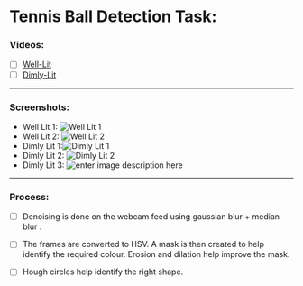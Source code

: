 ﻿# Tennis Ball Detection Task:  
### Videos:
- [ ] [Well-Lit](https://youtu.be/9syLASs08A0)
- [ ] [Dimly-Lit](https://youtu.be/QC732p7u2U4)
-----------------------------------------------------------------------------------------------------------------------------------------
### Screenshots:
- Well Lit 1: ![Well Lit 1](https://media.discordapp.net/attachments/1224426436153315391/1224426708141215884/image.png?ex=661d733b&is=660afe3b&hm=c851d13979766ba37995f72418349461b38d6e03f942c11e4f2c83e6dbe2ce9e&=&format=webp&quality=lossless&width=1751&height=669)
- Well Lit 2: ![Well Lit 2](https://media.discordapp.net/attachments/1224426436153315391/1224426614134276237/image.png?ex=661d7325&is=660afe25&hm=54f14e7b434b37ffebee5161533fa4a26fcce76b65feee1e8e9007c0aabd627e&=&format=webp&quality=lossless&width=1760&height=668)
- Dimly Lit 1:![Dimly Lit 1](https://media.discordapp.net/attachments/1224426436153315391/1224426889146273874/image.png?ex=661d7367&is=660afe67&hm=9d4f2f80899e6c5ec62df0b94dc977b09de1c4d4886c8db9064d07f0bcbb314d&=&format=webp&quality=lossless&width=1762&height=668)
- Dimly Lit 2: ![Dimly Lit 2](https://media.discordapp.net/attachments/1224426436153315391/1224427050446749828/image.png?ex=661d738d&is=660afe8d&hm=9ab2925b7a2879d6dc73db6098b74a27de510bf47c6eee2a55fd7a8959dc6a13&=&format=webp&quality=lossless&width=1758&height=683)
- Dimly Lit 3: ![enter image description here](https://media.discordapp.net/attachments/1224426436153315391/1224427099373310083/image.png?ex=661d7399&is=660afe99&hm=eadd52cbdcb5b214d8941f94a448b870dfec8b35756158dec0044142f55ce0b1&=&format=webp&quality=lossless&width=1782&height=677)
- ---------------------------------------------------------------------------------------------------------------------------------------



### Process:
- [ ] Denoising is done on the webcam feed using gaussian blur + median blur .
- [ ] The frames are converted to HSV. A mask is then created to help identify the required colour. Erosion and dilation help improve the mask.
- [ ] Hough circles help identify the right shape.  



